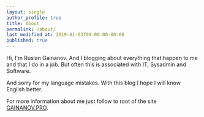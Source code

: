 ```yaml
---
layout: single
author_profile: true
title: About
permalink: /about/
last_modified_at: 2019-01-03T00:00:00-00:00
published: true
---
```


Hi, I'm Ruslan Gainanov. And I blogging about everything that happen to me and that I do in a job.
But often this is associated with IT, Sysadmin and Software.

And sorry for my language mistakes. With this blog I hope I will know English better.

For more information about me just follow to root of the site [GAINANOV.PRO](http://gainanov.pro).
